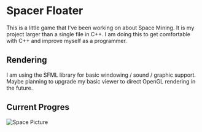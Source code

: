 # Spacer Floater 
This is a little game that I've been working on about Space Mining. It is my project larger than a single file in C++. I am doing this to get comfortable with C++ and improve myself as a programmer. 


## Rendering 
I am using the SFML library for basic windowing / sound / graphic support. Maybe planning to upgrade my basic viewer to direct OpenGL rendering in the future.

## Current Progres 
![Space Picture](https://i.imgur.com/EmZMQ1W.png)

